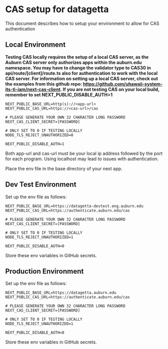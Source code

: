 # CAS setup for datagetta
This document describes how to setup your environment to allow for CAS authentication


## Local Environment
**Testing CAS locally requires the setup of a local CAS server, as the Auburn CAS server only authorizes apps within the auburn.edu namespace. You may have to change the validator type to CAS30 in api/route/[client]/route.ts also for authentication to work with the local CAS server. For information on setting up a local CAS server, check out the examples from this github repo: https://github.com/uhawaii-system-its-ti-iam/next-cas-client. If you are not testing CAS on your local build, remember to set NEXT_PUBLIC_DISABLE_AUTH=1** 

```
NEXT_PUBLIC_BASE_URL=http(s)://<app-url>
NEXT_PUBLIC_CAS_URL=https://<cas-url>/cas

# PLEASE GENERATE YOUR OWN 32 CHARACTER LONG PASSWORD
NEXT_CAS_CLIENT_SECRET=[PASSWORD]

# ONLY SET TO 0 IF TESTING LOCALLY
NODE_TLS_REJECT_UNAUTHORIZED=0

NEXT_PUBLIC_DISABLE_AUTH=1
```

Both app-url and cas-url must be your local ip address followed by the port for each program. Using localhost may lead to issues with authentication.

Place the env file in the base directory of your next app.


## Dev Test Environment
Set up the env file as follows:

```
NEXT_PUBLIC_BASE_URL=https://datagetta-devtest.eng.auburn.edu
NEXT_PUBLIC_CAS_URL=https://authenticate.auburn.edu/cas

# PLEASE GENERATE YOUR OWN 32 CHARACTER LONG PASSWORD
NEXT_CAS_CLIENT_SECRET=[PASSWORD]

# ONLY SET TO 0 IF TESTING LOCALLY
NODE_TLS_REJECT_UNAUTHORIZED=1

NEXT_PUBLIC_DISABLE_AUTH=0
```

Store these env variables in GitHub secrets.


## Production Environment
Set up the env file as follows:

```
NEXT_PUBLIC_BASE_URL=https://datagetta.auburn.edu
NEXT_PUBLIC_CAS_URL=https://authenticate.auburn.edu/cas

# PLEASE GENERATE YOUR OWN 32 CHARACTER LONG PASSWORD
NEXT_CAS_CLIENT_SECRET=[PASSWORD]

# ONLY SET TO 0 IF TESTING LOCALLY
NODE_TLS_REJECT_UNAUTHORIZED=1

NEXT_PUBLIC_DISABLE_AUTH=0
```

Store these env variables in GitHub secrets.
